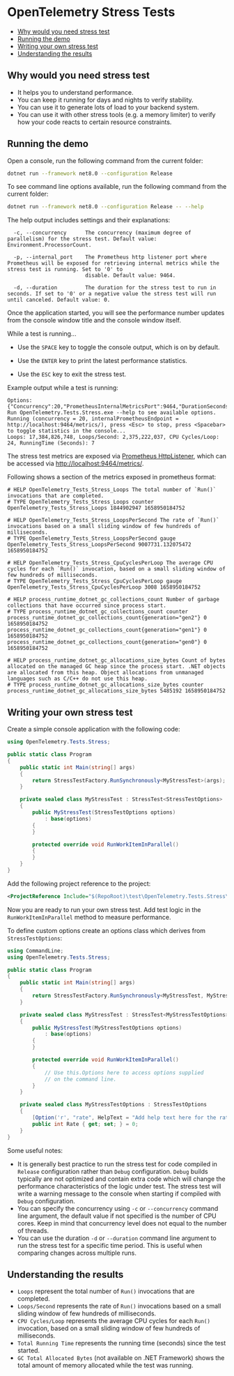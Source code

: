 # OpenTelemetry Stress Tests

* [Why would you need stress test](#why-would-you-need-stress-test)
* [Running the demo](#running-the-demo)
* [Writing your own stress test](#writing-your-own-stress-test)
* [Understanding the results](#understanding-the-results)

## Why would you need stress test

* It helps you to understand performance.
* You can keep it running for days and nights to verify stability.
* You can use it to generate lots of load to your backend system.
* You can use it with other stress tools (e.g. a memory limiter) to verify how
  your code reacts to certain resource constraints.

## Running the demo

Open a console, run the following command from the current folder:

```sh
dotnet run --framework net8.0 --configuration Release
```

To see command line options available, run the following command from the
current folder:

```sh
dotnet run --framework net8.0 --configuration Release -- --help
```

The help output includes settings and their explanations:

```text
  -c, --concurrency      The concurrency (maximum degree of parallelism) for the stress test. Default value: Environment.ProcessorCount.

  -p, --internal_port    The Prometheus http listener port where Prometheus will be exposed for retrieving internal metrics while the stress test is running. Set to '0' to
                         disable. Default value: 9464.

  -d, --duration         The duration for the stress test to run in seconds. If set to '0' or a negative value the stress test will run until canceled. Default value: 0.
```

Once the application started, you will see the performance number updates from
the console window title and the console window itself.

While a test is running...

* Use the `SPACE` key to toggle the console output, which is on by default.

* Use the `ENTER` key to print the latest performance statistics.

* Use the `ESC` key to exit the stress test.

Example output while a test is running:

```text
Options: {"Concurrency":20,"PrometheusInternalMetricsPort":9464,"DurationSeconds":0}
Run OpenTelemetry.Tests.Stress.exe --help to see available options.
Running (concurrency = 20, internalPrometheusEndpoint = http://localhost:9464/metrics/), press <Esc> to stop, press <Spacebar> to toggle statistics in the console...
Loops: 17,384,826,748, Loops/Second: 2,375,222,037, CPU Cycles/Loop: 24, RunningTime (Seconds): 7
```

The stress test metrics are exposed via
[Prometheus HttpListener](../../src/OpenTelemetry.Exporter.Prometheus.HttpListener/README.md),
which can be accessed via
[http://localhost:9464/metrics/](http://localhost:9464/metrics/).

Following shows a section of the metrics exposed in prometheus format:

```text
# HELP OpenTelemetry_Tests_Stress_Loops The total number of `Run()` invocations that are completed.
# TYPE OpenTelemetry_Tests_Stress_Loops counter
OpenTelemetry_Tests_Stress_Loops 1844902947 1658950184752

# HELP OpenTelemetry_Tests_Stress_LoopsPerSecond The rate of `Run()` invocations based on a small sliding window of few hundreds of milliseconds.
# TYPE OpenTelemetry_Tests_Stress_LoopsPerSecond gauge
OpenTelemetry_Tests_Stress_LoopsPerSecond 9007731.132075472 1658950184752

# HELP OpenTelemetry_Tests_Stress_CpuCyclesPerLoop The average CPU cycles for each `Run()` invocation, based on a small sliding window of few hundreds of milliseconds.
# TYPE OpenTelemetry_Tests_Stress_CpuCyclesPerLoop gauge
OpenTelemetry_Tests_Stress_CpuCyclesPerLoop 3008 1658950184752

# HELP process_runtime_dotnet_gc_collections_count Number of garbage collections that have occurred since process start.
# TYPE process_runtime_dotnet_gc_collections_count counter
process_runtime_dotnet_gc_collections_count{generation="gen2"} 0 1658950184752
process_runtime_dotnet_gc_collections_count{generation="gen1"} 0 1658950184752
process_runtime_dotnet_gc_collections_count{generation="gen0"} 0 1658950184752

# HELP process_runtime_dotnet_gc_allocations_size_bytes Count of bytes allocated on the managed GC heap since the process start. .NET objects are allocated from this heap. Object allocations from unmanaged languages such as C/C++ do not use this heap.
# TYPE process_runtime_dotnet_gc_allocations_size_bytes counter
process_runtime_dotnet_gc_allocations_size_bytes 5485192 1658950184752
```

## Writing your own stress test

Create a simple console application with the following code:

```csharp
using OpenTelemetry.Tests.Stress;

public static class Program
{
    public static int Main(string[] args)
    {
        return StressTestFactory.RunSynchronously<MyStressTest>(args);
    }

    private sealed class MyStressTest : StressTest<StressTestOptions>
    {
        public MyStressTest(StressTestOptions options)
            : base(options)
        {
        }

        protected override void RunWorkItemInParallel()
        {
        }
    }
}
```

Add the following project reference to the project:

```xml
<ProjectReference Include="$(RepoRoot)\test\OpenTelemetry.Tests.Stress\OpenTelemetry.Tests.Stress.csproj" />
```

Now you are ready to run your own stress test. Add test logic in the
`RunWorkItemInParallel` method to measure performance.

To define custom options create an options class which derives from
`StressTestOptions`:

```csharp
using CommandLine;
using OpenTelemetry.Tests.Stress;

public static class Program
{
    public static int Main(string[] args)
    {
        return StressTestFactory.RunSynchronously<MyStressTest, MyStressTestOptions>(args);
    }

    private sealed class MyStressTest : StressTest<MyStressTestOptions>
    {
        public MyStressTest(MyStressTestOptions options)
            : base(options)
        {
        }

        protected override void RunWorkItemInParallel()
        {
            // Use this.Options here to access options supplied
            // on the command line.
        }
    }

    private sealed class MyStressTestOptions : StressTestOptions
    {
        [Option('r', "rate", HelpText = "Add help text here for the rate option. Default value: 0.", Required = false)]
        public int Rate { get; set; } = 0;
    }
}
```

Some useful notes:

* It is generally best practice to run the stress test for code compiled in
  `Release` configuration rather than `Debug` configuration. `Debug` builds
  typically are not optimized and contain extra code which will change the
  performance characteristics of the logic under test. The stress test will
  write a warning message to the console when starting if compiled with `Debug`
  configuration.
* You can specify the concurrency using `-c` or `--concurrency` command line
  argument, the default value if not specified is the number of CPU cores. Keep
  in mind that concurrency level does not equal to the number of threads.
* You can use the duration `-d` or `--duration` command line argument to run the
  stress test for a specific time period. This is useful when comparing changes
  across multiple runs.

## Understanding the results

* `Loops` represent the total number of `Run()` invocations that are completed.
* `Loops/Second` represents the rate of `Run()` invocations based on a small
  sliding window of few hundreds of milliseconds.
* `CPU Cycles/Loop` represents the average CPU cycles for each `Run()`
  invocation, based on a small sliding window of few hundreds of milliseconds.
* `Total Running Time` represents the running time (seconds) since the test started.
* `GC Total Allocated Bytes` (not available on .NET Framework) shows the total
  amount of memory allocated while the test was running.
